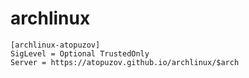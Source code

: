 # archlinux

```
[archlinux-atopuzov]
SigLevel = Optional TrustedOnly
Server = https://atopuzov.github.io/archlinux/$arch
```
